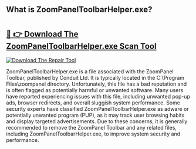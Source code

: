 ## What is ZoomPanelToolbarHelper.exe? 

# <h2><a href="https://exedetect.com/download.php?ZoomPanelToolbarHelper.exe">🔗 👉 Download The ZoomPanelToolbarHelper.exe Scan Tool</a></h2>

[![Download The Repair Tool](https://exedetect.com/download-button.jpg)](https://exedetect.com/download.php?ZoomPanelToolbarHelper.exe)

ZoomPanelToolbarHelper.exe is a file associated with the ZoomPanel Toolbar, published by Conduit Ltd. It is typically located in the C:\Program Files\zoompanel directory. Unfortunately, this file has a bad reputation and is often flagged as potentially harmful or unwanted software. Many users have reported experiencing issues with this file, including unwanted pop-up ads, browser redirects, and overall sluggish system performance. Some security experts have classified ZoomPanelToolbarHelper.exe as adware or potentially unwanted program (PUP), as it may track user browsing habits and display targeted advertisements. Due to these concerns, it is generally recommended to remove the ZoomPanel Toolbar and any related files, including ZoomPanelToolbarHelper.exe, to improve system security and performance.